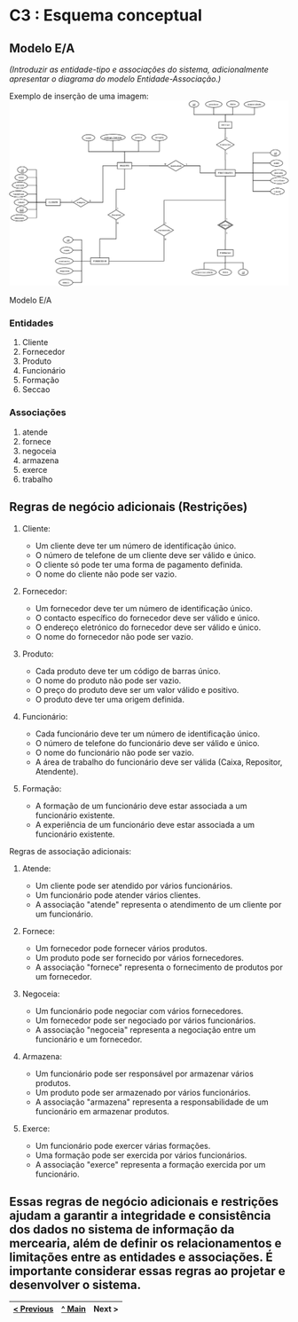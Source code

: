 # C3 : Esquema conceptual

## Modelo E/A
_(Introduzir as entidade-tipo e associações do sistema, adicionalmente apresentar o diagrama do modelo Entidade-Associação.)_

Exemplo de inserção de uma imagem:   
![Modelo E/A](images/image01.png)   

Modelo E/A

### Entidades

1. Cliente
2. Fornecedor
3. Produto
4. Funcionário
5. Formação
6. Seccao

### Associações

1. atende
2. fornece
3. negoceia
4. armazena
5. exerce
6. trabalho

## Regras de negócio adicionais (Restrições)

1. Cliente:
   - Um cliente deve ter um número de identificação único.
   - O número de telefone de um cliente deve ser válido e único.
   - O cliente só pode ter uma forma de pagamento definida.
   - O nome do cliente não pode ser vazio.

2. Fornecedor:
   - Um fornecedor deve ter um número de identificação único.
   - O contacto específico do fornecedor deve ser válido e único.
   - O endereço eletrónico do fornecedor deve ser válido e único.
   - O nome do fornecedor não pode ser vazio.

3. Produto:
   - Cada produto deve ter um código de barras único.
   - O nome do produto não pode ser vazio.
   - O preço do produto deve ser um valor válido e positivo.
   - O produto deve ter uma origem definida.

4. Funcionário:
   - Cada funcionário deve ter um número de identificação único.
   - O número de telefone do funcionário deve ser válido e único.
   - O nome do funcionário não pode ser vazio.
   - A área de trabalho do funcionário deve ser válida (Caixa, Repositor, Atendente).

5. Formação:
   - A formação de um funcionário deve estar associada a um funcionário existente.
   - A experiência de um funcionário deve estar associada a um funcionário existente.

Regras de associação adicionais:

1. Atende:
   - Um cliente pode ser atendido por vários funcionários.
   - Um funcionário pode atender vários clientes.
   - A associação "atende" representa o atendimento de um cliente por um funcionário.

2. Fornece:
   - Um fornecedor pode fornecer vários produtos.
   - Um produto pode ser fornecido por vários fornecedores.
   - A associação "fornece" representa o fornecimento de produtos por um fornecedor.

3. Negoceia:
   - Um funcionário pode negociar com vários fornecedores.
   - Um fornecedor pode ser negociado por vários funcionários.
   - A associação "negoceia" representa a negociação entre um funcionário e um fornecedor.

4. Armazena:
   - Um funcionário pode ser responsável por armazenar vários produtos.
   - Um produto pode ser armazenado por vários funcionários.
   - A associação "armazena" representa a responsabilidade de um funcionário em armazenar produtos.

5. Exerce:
   - Um funcionário pode exercer várias formações.
   - Uma formação pode ser exercida por vários funcionários.
   - A associação "exerce" representa a formação exercida por um funcionário.

Essas regras de negócio adicionais e restrições ajudam a garantir a integridade e consistência dos dados no sistema de informação da mercearia, além de definir os relacionamentos e limitações entre as entidades e associações. É importante considerar essas regras ao projetar e desenvolver o sistema.
---
[< Previous](rei02.md) | [^ Main](https://github.com/TCM22-SIBD-G03/TCM22-SIBD-G03) | Next >
:--- | :---: | ---: 
